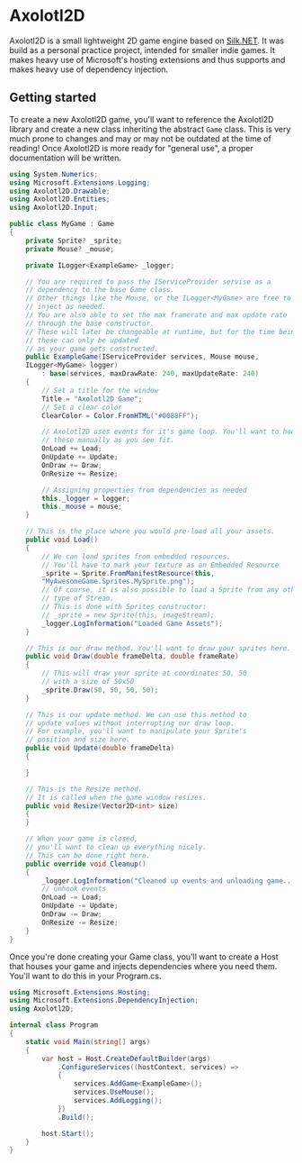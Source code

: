 # Axolotl2D
Axolotl2D is a small lightweight 2D game engine based on [Silk.NET](https://github.com/dotnet/Silk.NET). It was build as a personal practice project, intended for smaller indie games. It makes heavy use of Microsoft's hosting extensions and thus supports and makes heavy use of dependency injection.

## Getting started
To create a new Axolotl2D game, you'll want to reference the Axolotl2D library and create a new class inheriting the abstract `Game` class. This is very much prone to changes and may or may not be outdated at the time of reading! Once Axolotl2D is more ready for "general use", a proper documentation will be written.

```cs
using System.Numerics;
using Microsoft.Extensions.Logging;
using Axolotl2D.Drawable;
using Axolotl2D.Entities;
using Axolotl2D.Input;

public class MyGame : Game
{
    private Sprite? _sprite;
    private Mouse? _mouse;

    private ILogger<ExampleGame> _logger;

    // You are required to pass the IServiceProvider servise as a 
    // dependency to the base Game class.
    // Other things like the Mouse, or the ILogger<MyGame> are free to 
    // inject as needed.
    // You are also able to set the max framerate and max update rate 
    // through the base constructor.
    // These will later be changeable at runtime, but for the time being 
    // these can only be updated
    // as your game gets constructed.
    public ExampleGame(IServiceProvider services, Mouse mouse, 
    ILogger<MyGame> logger) 
        : base(services, maxDrawRate: 240, maxUpdateRate: 240)
    {
        // Set a title for the window
        Title = "Axolotl2D Game";
        // Set a clear color
        ClearColor = Color.FromHTML("#0088FF");

        // Axolotl2D uses events for it's game loop. You'll want to hook 
        // these manually as you see fit.
        OnLoad += Load;
        OnUpdate += Update;
        OnDraw += Draw;
        OnResize += Resize;

        // Assigning properties from dependencies as needed
        this._logger = logger;
        this._mouse = mouse;
    }

    // This is the place where you would pre-load all your assets.
    public void Load()
    {
        // We can load sprites from embedded resources. 
        // You'll have to mark your texture as an Embedded Resource
        _sprite = Sprite.FromManifestResource(this, 
        "MyAwesomeGame.Sprites.MySprite.png");
        // Of course, it is also possible to load a Sprite from any other 
        // type of Stream.
        // This is done with Sprites constructor:
        // _sprite = new Sprite(this, imageStream);
        _logger.LogInformation("Loaded Game Assets");
    }

    // This is our draw method. You'll want to draw your sprites here.
    public void Draw(double frameDelta, double frameRate)
    {
        // This will draw your sprite at coordinates 50, 50 
        // with a size of 50x50
        _sprite.Draw(50, 50, 50, 50);
    }

    // This is our update method. We can use this method to 
    // update values without interrupting our draw loop. 
    // For example, you'll want to manipulate your Sprite's 
    // position and size here.
    public void Update(double frameDelta)
    {

    }

    // This is the Resize method. 
    // It is called when the game window resizes.
    public void Resize(Vector2D<int> size)
    {
    }

    // When your game is closed, 
    // you'll want to clean up everything nicely. 
    // This can be done right here.
    public override void Cleanup()
    {
        _logger.LogInformation("Cleaned up events and unloading game...");
        // unhook events
        OnLoad -= Load;
        OnUpdate -= Update;
        OnDraw -= Draw;
        OnResize -= Resize;
    }
}
```

Once you're done creating your Game class, you'll want to create a Host that houses your game and injects dependencies where you need them.
You'll want to do this in your Program.cs.

```cs
using Microsoft.Extensions.Hosting;
using Microsoft.Extensions.DependencyInjection;
using Axolotl2D;

internal class Program
{
    static void Main(string[] args)
    {
        var host = Host.CreateDefaultBuilder(args)
            .ConfigureServices((hostContext, services) =>
            {
                services.AddGame<ExampleGame>();
                services.UseMouse();
                services.AddLogging();
            })
            .Build();

        host.Start();
    }
}
```

